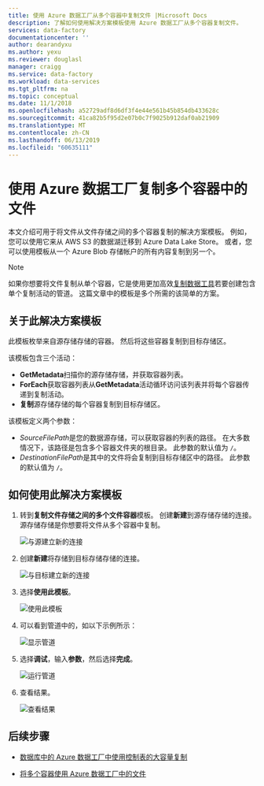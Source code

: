 ```yaml
---
title: 使用 Azure 数据工厂从多个容器中复制文件 |Microsoft Docs
description: 了解如何使用解决方案模板使用 Azure 数据工厂从多个容器复制文件。
services: data-factory
documentationcenter: ''
author: dearandyxu
ms.author: yexu
ms.reviewer: douglasl
manager: craigg
ms.service: data-factory
ms.workload: data-services
ms.tgt_pltfrm: na
ms.topic: conceptual
ms.date: 11/1/2018
ms.openlocfilehash: a52729adf8d6df3f4e44e561b45b854db433628c
ms.sourcegitcommit: 41ca82b5f95d2e07b0c7f9025b912daf0ab21909
ms.translationtype: MT
ms.contentlocale: zh-CN
ms.lasthandoff: 06/13/2019
ms.locfileid: "60635111"
---
```

# <a name="copy-files-from-multiple-containers-with-azure-data-factory"></a>使用 Azure 数据工厂复制多个容器中的文件

本文介绍可用于将文件从文件存储之间的多个容器复制的解决方案模板。 例如，您可以使用它来从 AWS S3 的数据湖迁移到 Azure Data Lake Store。 或者，您可以使用模板从一个 Azure Blob 存储帐户的所有内容复制到另一个。

> [!NOTE]
> 如果你想要将文件复制从单个容器，它是使用更加高效[复制数据工具](copy-data-tool.md)若要创建包含单个复制活动的管道。 这篇文章中的模板是多个所需的该简单的方案。

## <a name="about-this-solution-template"></a>关于此解决方案模板

此模板枚举来自源存储存储的容器。 然后将这些容器复制到目标存储区。

该模板包含三个活动：
- **GetMetadata**扫描你的源存储存储，并获取容器列表。
- **ForEach**获取容器列表从**GetMetadata**活动循环访问该列表并将每个容器传递到复制活动。
- **复制**源存储存储的每个容器复制到目标存储区。

该模板定义两个参数：
- *SourceFilePath*是您的数据源存储，可以获取容器的列表的路径。 在大多数情况下，该路径是包含多个容器文件夹的根目录。 此参数的默认值为 `/`。
- *DestinationFilePath*是其中的文件将会复制到目标存储区中的路径。 此参数的默认值为 `/`。

## <a name="how-to-use-this-solution-template"></a>如何使用此解决方案模板

1. 转到**复制文件存储之间的多个文件容器**模板。 创建**新建**到源存储存储的连接。 源存储存储是你想要将文件从多个容器中复制。

    ![与源建立新的连接](media/solution-template-copy-files-multiple-containers/copy-files-multiple-containers-image1.png)

2. 创建**新建**将存储到目标存储存储的连接。

    ![与目标建立新的连接](media/solution-template-copy-files-multiple-containers/copy-files-multiple-containers-image2.png)

3. 选择**使用此模板**。

    ![使用此模板](media/solution-template-copy-files-multiple-containers/copy-files-multiple-containers-image3.png)
    
4. 可以看到管道中的，如以下示例所示：

    ![显示管道](media/solution-template-copy-files-multiple-containers/copy-files-multiple-containers-image4.png)

5. 选择**调试**，输入**参数**，然后选择**完成**。

    ![运行管道](media/solution-template-copy-files-multiple-containers/copy-files-multiple-containers-image5.png)

6. 查看结果。

    ![查看结果](media/solution-template-copy-files-multiple-containers/copy-files-multiple-containers-image6.png)

## <a name="next-steps"></a>后续步骤

- [数据库中的 Azure 数据工厂中使用控制表的大容量复制](solution-template-bulk-copy-with-control-table.md)

- [将多个容器使用 Azure 数据工厂中的文件](solution-template-copy-files-multiple-containers.md)